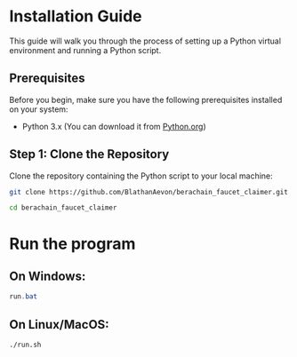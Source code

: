 # Installation Guide

This guide will walk you through the process of setting up a Python virtual environment and running a Python script.

## Prerequisites

Before you begin, make sure you have the following prerequisites installed on your system:

- Python 3.x (You can download it from [Python.org](https://www.python.org/downloads/))

## Step 1: Clone the Repository

Clone the repository containing the Python script to your local machine:

```bash
git clone https://github.com/BlathanAevon/berachain_faucet_claimer.git
```

```bash
cd berachain_faucet_claimer
```

# Run the program

## On Windows:
```powershell
run.bat
```

## On Linux/MacOS:

```bash
./run.sh
```
